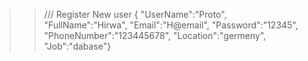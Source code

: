 >> /// Register New user
{
"UserName":"Proto",
"FullName":"Hirwa",
"Email":"H@email",
"Password":"12345",
"PhoneNumber":"123445678",
"Location":"germeny",
"Job":"dabase"}
